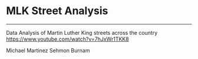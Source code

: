 # MLK Street Analysis
---
Data Analysis of Martin Luther King streets across the country
https://www.youtube.com/watch?v=7hJxWr1TKK8

Michael Martinez
Sehmon Burnam
